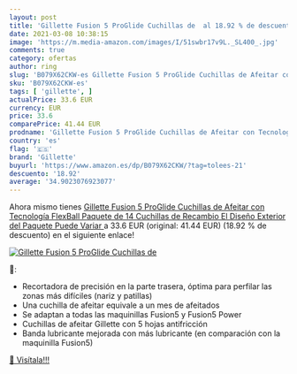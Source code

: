 ```yaml
---
layout: post
title: 'Gillette Fusion 5 ProGlide Cuchillas de  al 18.92 % de descuento'
date: 2021-03-08 10:38:15
image: 'https://m.media-amazon.com/images/I/51swbr17v9L._SL400_.jpg'
comments: true
category: ofertas
author: ring
slug: 'B079X62CKW-es Gillette Fusion 5 ProGlide Cuchillas de Afeitar con...'
sku: 'B079X62CKW-es'
tags: [ 'gillette', ]
actualPrice: 33.6 EUR
currency: EUR
price: 33.6
comparePrice: 41.44 EUR
prodname: 'Gillette Fusion 5 ProGlide Cuchillas de Afeitar con Tecnología FlexBall  Paquete de 14 Cuchillas de Recambio  El Diseño Exterior del Paquete Puede Variar '
country: 'es'
flag: '🇪🇸'
brand: 'Gillette'
buyurl: 'https://www.amazon.es/dp/B079X62CKW/?tag=tolees-21'
descuento: '18.92'
average: '34.9023076923077'
---
```


Ahora mismo tienes [Gillette Fusion 5 ProGlide Cuchillas de Afeitar con Tecnología FlexBall  Paquete de 14 Cuchillas de Recambio  El Diseño Exterior del Paquete Puede Variar ](https://www.amazon.es/dp/B079X62CKW/?tag=tolees-21) a 33.6 EUR (original: 41.44 EUR) (18.92 %  de descuento) en el siguiente enlace!

[![Gillette Fusion 5 ProGlide Cuchillas de ](https://m.media-amazon.com/images/I/51swbr17v9L._SL400_.jpg)](https://www.amazon.es/dp/B079X62CKW/?tag=tolees-21)

🔎:

- Recortadora de precisión en la parte trasera, óptima para perfilar las zonas más difíciles (nariz y patillas)
- Una cuchilla de afeitar equivale a un mes de afeitados
- Se adaptan a todas las maquinillas Fusion5 y Fusion5 Power
- Cuchillas de afeitar Gillette con 5 hojas antifricción
- Banda lubricante mejorada con más lubricante (en comparación con la maquinilla Fusion5)

[🛒 Visítala!!!](https://www.amazon.es/dp/B079X62CKW/?tag=tolees-21)
